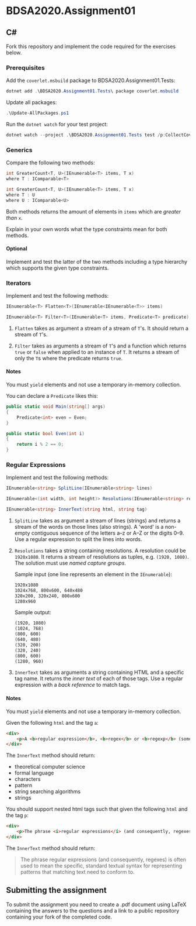 # BDSA2020.Assignment01

## C&#35;

Fork this repository and implement the code required for the exercises below.

### Prerequisites

Add the `coverlet.msbuild` package to BDSA2020.Assignment01.Tests:

```powershell
dotnet add .\BDSA2020.Assignment01.Tests\ package coverlet.msbuild
```

Update all packages:

```powershell
.\Update-AllPackages.ps1
```

Run the `dotnet watch` for your test project:

```powershell
dotnet watch --project .\BDSA2020.Assignment01.Tests test /p:CollectCoverage=true /p:CoverletOutputFormat=lcov /p:CoverletOutput=./obj/lcov.info
```

### Generics

Compare the following two methods:

```csharp
int GreaterCount<T, U>(IEnumerable<T> items, T x)
where T : IComparable<T>

int GreaterCount<T, U>(IEnumerable<T> items, T x)
where T : U
where U : IComparable<U>
```

Both methods returns the amount of elements in `items` which are *greater than* `x`.

Explain in your own words what the type constraints mean for both methods.

#### Optional

Implement and test the latter of the two methods including a type hierarchy which supports the given type constraints.

### Iterators

Implement and test the following methods:

```csharp
IEnumerable<T> Flatten<T>(IEnumerable<IEnumerable<T>> items)

IEnumerable<T> Filter<T>(IEnumerable<T> items, Predicate<T> predicate)
```

1. `Flatten` takes as argument a stream of a stream of `T`'s. It should return a stream of `T`'s.

1. `Filter` takes as arguments a stream of `T`'s and a function which returns `true` or `false` when applied to an instance of `T`. It returns a stream of only the `T`s where the predicate returns `true`.

#### Notes

You must `yield` elements and not use a temporary in-memory collection.

You can declare a `Predicate` likes this:

```csharp
public static void Main(string[] args)
{
    Predicate<int> even = Even;
}

public static bool Even(int i)
{
    return i % 2 == 0;
}
```

### Regular Expressions

Implement and test the following methods:

```csharp
IEnumerable<string> SplitLine(IEnumerable<string> lines)

IEnumerable<(int width, int height)> Resolutions(IEnumerable<string> resolutions)

IEnumerable<string> InnerText(string html, string tag)
```

1. `SplitLine` takes as argument a stream of lines (strings) and returns a stream of the words on those lines (also strings).
A 'word' is a non-empty contiguous sequence of the letters a–z or A–Z or the digits 0–9. Use a regular expression to split the lines into words.

1. `Resolutions` takes a string containing resolutions. A resolution could be `1920x1080`. It returns a stream of resolutions as tuples, e.g. `(1920, 1080)`. The solution must use *named capture groups*.

   Sample input (one line represents an element in the `IEnumerable`):

    ```txt
    1920x1080
    1024x768, 800x600, 640x480
    320x200, 320x240, 800x600
    1280x960
    ```

    Sample output:

    ```txt
    (1920, 1080)
    (1024, 768)
    (800, 600)
    (640, 480)
    (320, 200)
    (320, 240)
    (800, 600)
    (1280, 960)
    ```

1. `InnerText` takes as arguments a string containing HTML and a specific tag name. It returns the *inner text* of each of those tags. Use a regular expression with a *back reference* to match tags.

#### Notes

You must `yield` elements and not use a temporary in-memory collection.

Given the following `html` and the tag `a`:

```html
<div>
    <p>A <b>regular expression</b>, <b>regex</b> or <b>regexp</b> (sometimes called a <b>rational expression</b>) is, in <a href="/wiki/Theoretical_computer_science" title="Theoretical computer science">theoretical computer science</a> and <a href="/wiki/Formal_language" title="Formal language">formal language</a> theory, a sequence of <a href="/wiki/Character_(computing)" title="Character (computing)">characters</a> that define a <i>search <a href="/wiki/Pattern_matching" title="Pattern matching">pattern</a></i>. Usually this pattern is then used by <a href="/wiki/String_searching_algorithm" title="String searching algorithm">string searching algorithms</a> for "find" or "find and replace" operations on <a href="/wiki/String_(computer_science)" title="String (computer science)">strings</a>.</p>
</div>
```

The `InnerText` method should return:

- theoretical computer science
- formal language
- characters
- pattern
- string searching algorithms
- strings

You should support nested html tags such that given the following `html` and the tag `p`:

```html
<div>
    <p>The phrase <i>regular expressions</i> (and consequently, regexes) is often used to mean the specific, standard textual syntax for representing <u>patterns</u> that matching <em>text</em> need to conform to.</p>
</div>
```

The `InnerText` method should return:

>The phrase regular expressions (and consequently, regexes) is often used to mean the specific, standard textual syntax for representing patterns that matching text need to conform to.

## Submitting the assignment

To submit the assignment you need to create a .pdf document using LaTeX containing the answers to the questions and a link to a public repository containing your fork of the completed code.
